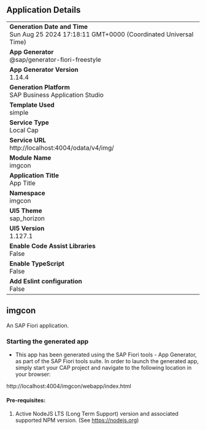 ## Application Details
|               |
| ------------- |
|**Generation Date and Time**<br>Sun Aug 25 2024 17:18:11 GMT+0000 (Coordinated Universal Time)|
|**App Generator**<br>@sap/generator-fiori-freestyle|
|**App Generator Version**<br>1.14.4|
|**Generation Platform**<br>SAP Business Application Studio|
|**Template Used**<br>simple|
|**Service Type**<br>Local Cap|
|**Service URL**<br>http://localhost:4004/odata/v4/img/|
|**Module Name**<br>imgcon|
|**Application Title**<br>App Title|
|**Namespace**<br>imgcon|
|**UI5 Theme**<br>sap_horizon|
|**UI5 Version**<br>1.127.1|
|**Enable Code Assist Libraries**<br>False|
|**Enable TypeScript**<br>False|
|**Add Eslint configuration**<br>False|

## imgcon

An SAP Fiori application.

### Starting the generated app

-   This app has been generated using the SAP Fiori tools - App Generator, as part of the SAP Fiori tools suite.  In order to launch the generated app, simply start your CAP project and navigate to the following location in your browser:

http://localhost:4004/imgcon/webapp/index.html

#### Pre-requisites:

1. Active NodeJS LTS (Long Term Support) version and associated supported NPM version.  (See https://nodejs.org)


